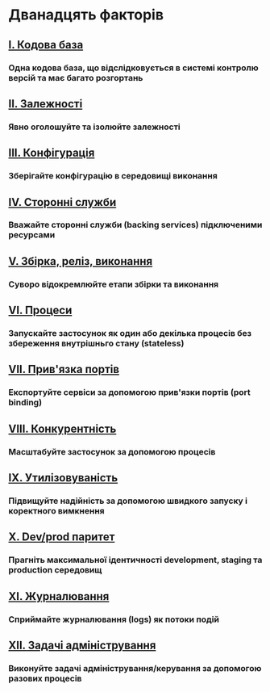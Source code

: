 Дванадцять факторів
===================

## [I. Кодова база](./codebase)

### Одна кодова база, що відслідковується в системі контролю версій та має багато розгортань

## [II. Залежності](./dependencies)

### Явно оголошуйте та ізолюйте залежності

## [III. Конфігурація](./config)

### Зберігайте конфігурацію в середовищі виконання

## [IV. Сторонні служби](./backing-services)

### Вважайте сторонні служби (backing services) підключеними ресурсами

## [V. Збірка, реліз, виконання](./build-release-run)

### Суворо відокремлюйте етапи збірки та виконання

## [VI. Процеси](./processes)

### Запускайте застосунок як один або декілька процесів без збереження внутрішньго стану (stateless)

## [VII. Прив'язка портів](./port-binding)

### Експортуйте сервіси за допомогою прив'язки портів (port binding)

## [VIII. Конкурентність](./concurrency)

### Масштабуйте застосунок за допомогою процесів

## [IX. Утилізовуваність](./disposability)

### Підвищуйте надійність за допомогою швидкого запуску і коректного вимкнення

## [X. Dev/prod паритет](./dev-prod-parity)

### Прагніть максимальної ідентичності development, staging та production середовищ

## [XI. Журналювання](./logs)

### Сприймайте журналювання (logs) як потоки подій

## [XII. Задачі адміністрування](./admin-processes)

### Виконуйте задачі адміністрування/керування за допомогою разових процесів